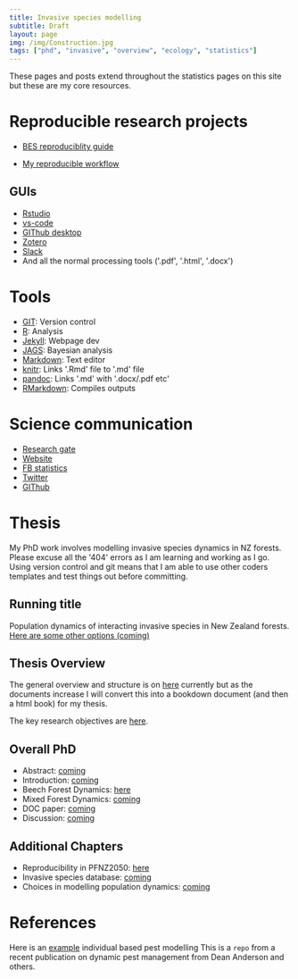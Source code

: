 ```yaml
---
title: Invasive species modelling
subtitle: Draft
layout: page
img: /img/Construction.jpg
tags: ["phd", "invasive", "overview", "ecology", "statistics"]
---
```


These pages and posts extend throughout the statistics pages on this site but these are my core resources.

# Reproducible research projects

- [BES reproduciblity guide](https://www.britishecologicalsociety.org/wp-content/uploads/2017/12/guide-to-reproducible-code.pdf)

- [My reproducible workflow](https://davan690.github.io/reproducible-guidebook)

## GUIs

- [Rstudio](https://rstudio.com)
- [vs-code](https://code.visualstudio.com)
- [GIThub desktop](https://github.com)
- [Zotero](https://www.zotero.org)
- [Slack](https://slack.com/intl/en-au/)
- And all the normal processing tools ('.pdf', '.html', '.docx')

# Tools

- [GIT](https://git-scm.com): Version control
- [R](https://www.r-project.org): Analysis
- [Jekyll](https://jekyllrb.com): Webpage dev
- [JAGS](http://mcmc-jags.sourceforge.net): Bayesian analysis
- [Markdown](): Text editor
- [knitr](): Links '.Rmd' file to '.md' file
- [pandoc](): Links '.md' with '.docx/.pdf etc'
- [RMarkdown](): Compiles outputs

 # Science communication

- [Research gate](https://www.researchgate.net)
- [Website](https://davan690.github.io)
- [FB statistics](https://facebook.com/StatisticsNetwork)
- [Twitter](https://twitter.com/antsstats)
- [GIThub](https://davan690.github.io/)

# Thesis

My PhD work involves modelling invasive species dynamics in NZ forests. Please excuse all the '404' errors as I am learning and working as I go. Using version control and git means that I am able to use other coders templates and test things out before committing.

## Running title

Population dynamics of interacting invasive species in New Zealand forests. [Here are some other options (coming)]()

## Thesis Overview

The general overview and structure is on [here](https://davan690.github.io/2019-04-28-Invasive-species-modeling) currently but as the documents increase I will convert this into a bookdown document (and then a html book) for my thesis. 

The key research objectives are [here](https://davan690.github.io/2019-05-01-Key-thesis-objectives).

## Overall PhD

* Abstract: [coming]()
* Introduction: [coming]()
* Beech Forest Dynamics: [here](https://davan690.github.io/2019-05-02-beech-forest-pub-thesis)
* Mixed Forest Dynamics: [coming]()
* DOC paper: [coming]()
* Discussion: [coming]()

## Additional Chapters

* Reproducibility in PFNZ2050: [here](https://davan690.github.io/2019-05-08-reproducible-code)
* Invasive species database: [coming]()
* Choices in modelling population dynamics: [coming]()

# References

Here is an [example](https://github.com/davan690/PestManagement/blob/master/README.md) individual based pest modelling This is a `repo` from a recent publication on dynamic pest management from Dean Anderson and others.
